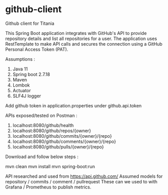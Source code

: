 # github-client
Github client for Titania

This Spring Boot application integrates with GitHub's API to provide repository details and list all repositories for a user. 
The application uses RestTemplate to make API calls and secures the connection using a GitHub Personal Access Token (PAT).

Assumptions :
1. Java 11
2. Spring boot 2.7.18
3. Maven 
4. Lombok
5. Actuator
6. SLF4J logger

Add github token in application.properties under github.api.token

APIs exposed/tested on Postman :
1. localhost:8080/github/health
2. localhost:8080/github/repos/{owner}
3. localhost:8080/github/commits/{owner}/{repo}
4. localhost:8080/github/comments/{owner}/{repo}
5. localhost:8080/github/pulls/{owner}/{repo}

Download and follow below steps :

mvn clean
mvn install
mvn spring-boot:run

API researched and used from https://api.github.com/
Assumed models for repository / commits / comment / pullrequest
These can we used to with Grafana / Prometheus to publish metrics.

